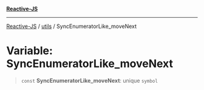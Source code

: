 [**Reactive-JS**](../../README.md)

***

[Reactive-JS](../../README.md) / [utils](../README.md) / SyncEnumeratorLike\_moveNext

# Variable: SyncEnumeratorLike\_moveNext

> `const` **SyncEnumeratorLike\_moveNext**: unique `symbol`
